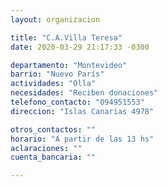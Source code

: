 ```yaml
---
layout: organizacion

title: "C.A.Villa Teresa"
date: 2020-03-29 21:17:33 -0300

departamento: "Montevideo"
barrio: "Nuevo París"
actividades: "Olla"
necesidades: "Reciben donaciones"
telefono_contacto: "094951553"
direccion: "Islas Canarias 4978"

otros_contactos: ""
horario: "A partir de las 13 hs"
aclaraciones: ""
cuenta_bancaria: ""

---
```

